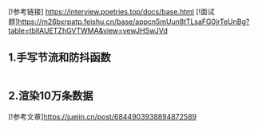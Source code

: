 [!参考链接] https://interview.poetries.top/docs/base.html
[!面试题]https://m26bxrpatp.feishu.cn/base/appcn5mUun8tTLsaFG0jrTeUnBg?table=tbllAUETZhGVTWMA&view=vewJHSwJVd
## 1.手写节流和防抖函数
```js
```
## 2.渲染10万条数据
[!参考文章]https://juejin.cn/post/6844903938894872589
